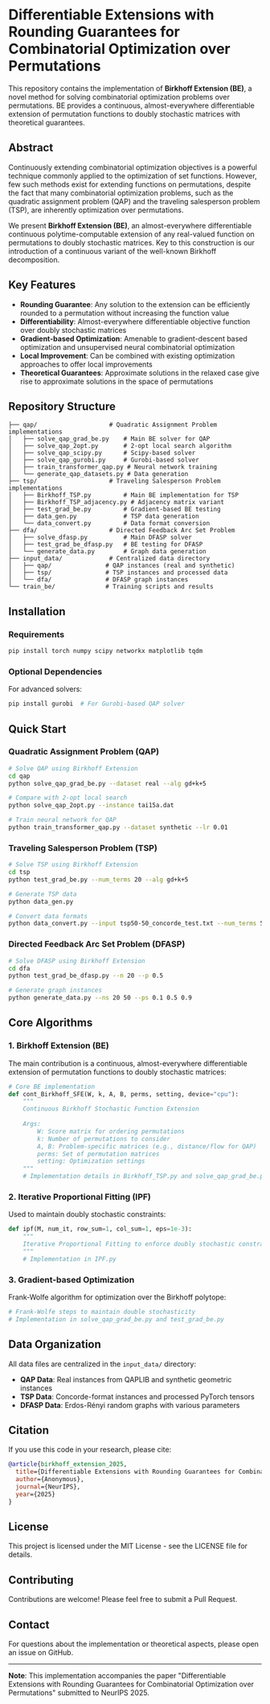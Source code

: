 # Differentiable Extensions with Rounding Guarantees for Combinatorial Optimization over Permutations

This repository contains the implementation of **Birkhoff Extension (BE)**, a novel method for solving combinatorial optimization problems over permutations. BE provides a continuous, almost-everywhere differentiable extension of permutation functions to doubly stochastic matrices with theoretical guarantees.

## Abstract

Continuously extending combinatorial optimization objectives is a powerful technique commonly applied to the optimization of set functions. However, few such methods exist for extending functions on permutations, despite the fact that many combinatorial optimization problems, such as the quadratic assignment problem (QAP) and the traveling salesperson problem (TSP), are inherently optimization over permutations.

We present **Birkhoff Extension (BE)**, an almost-everywhere differentiable continuous polytime-computable extension of any real-valued function on permutations to doubly stochastic matrices. Key to this construction is our introduction of a continuous variant of the well-known Birkhoff decomposition.

## Key Features

- **Rounding Guarantee**: Any solution to the extension can be efficiently rounded to a permutation without increasing the function value
- **Differentiability**: Almost-everywhere differentiable objective function over doubly stochastic matrices
- **Gradient-based Optimization**: Amenable to gradient-descent based optimization and unsupervised neural combinatorial optimization
- **Local Improvement**: Can be combined with existing optimization approaches to offer local improvements
- **Theoretical Guarantees**: Approximate solutions in the relaxed case give rise to approximate solutions in the space of permutations

## Repository Structure

```
├── qap/                    # Quadratic Assignment Problem implementations
│   ├── solve_qap_grad_be.py    # Main BE solver for QAP
│   ├── solve_qap_2opt.py       # 2-opt local search algorithm
│   ├── solve_qap_scipy.py      # Scipy-based solver
│   ├── solve_qap_gurobi.py     # Gurobi-based solver
│   ├── train_transformer_qap.py # Neural network training
│   └── generate_qap_datasets.py # Data generation
├── tsp/                    # Traveling Salesperson Problem implementations
│   ├── Birkhoff_TSP.py         # Main BE implementation for TSP
│   ├── Birkhoff_TSP_adjacency.py # Adjacency matrix variant
│   ├── test_grad_be.py         # Gradient-based BE testing
│   ├── data_gen.py             # TSP data generation
│   └── data_convert.py         # Data format conversion
├── dfa/                    # Directed Feedback Arc Set Problem
│   ├── solve_dfasp.py          # Main DFASP solver
│   ├── test_grad_be_dfasp.py   # BE testing for DFASP
│   └── generate_data.py        # Graph data generation
├── input_data/             # Centralized data directory
│   ├── qap/               # QAP instances (real and synthetic)
│   ├── tsp/               # TSP instances and processed data
│   └── dfa/               # DFASP graph instances
└── train_be/              # Training scripts and results
```

## Installation

### Requirements

```bash
pip install torch numpy scipy networkx matplotlib tqdm
```

### Optional Dependencies

For advanced solvers:
```bash
pip install gurobi  # For Gurobi-based QAP solver
```

## Quick Start

### Quadratic Assignment Problem (QAP)

```bash
# Solve QAP using Birkhoff Extension
cd qap
python solve_qap_grad_be.py --dataset real --alg gd+k+5

# Compare with 2-opt local search
python solve_qap_2opt.py --instance tai15a.dat

# Train neural network for QAP
python train_transformer_qap.py --dataset synthetic --lr 0.01
```

### Traveling Salesperson Problem (TSP)

```bash
# Solve TSP using Birkhoff Extension
cd tsp
python test_grad_be.py --num_terms 20 --alg gd+k+5

# Generate TSP data
python data_gen.py

# Convert data formats
python data_convert.py --input tsp50-50_concorde_test.txt --num_terms 50
```

### Directed Feedback Arc Set Problem (DFASP)

```bash
# Solve DFASP using Birkhoff Extension
cd dfa
python test_grad_be_dfasp.py --n 20 --p 0.5

# Generate graph instances
python generate_data.py --ns 20 50 --ps 0.1 0.5 0.9
```

## Core Algorithms

### 1. Birkhoff Extension (BE)

The main contribution is a continuous, almost-everywhere differentiable extension of permutation functions to doubly stochastic matrices:

```python
# Core BE implementation
def cont_Birkhoff_SFE(W, k, A, B, perms, setting, device="cpu"):
    """
    Continuous Birkhoff Stochastic Function Extension
    
    Args:
        W: Score matrix for ordering permutations
        k: Number of permutations to consider
        A, B: Problem-specific matrices (e.g., distance/flow for QAP)
        perms: Set of permutation matrices
        setting: Optimization settings
    """
    # Implementation details in Birkhoff_TSP.py and solve_qap_grad_be.py
```

### 2. Iterative Proportional Fitting (IPF)

Used to maintain doubly stochastic constraints:

```python
def ipf(M, num_it, row_sum=1, col_sum=1, eps=1e-3):
    """
    Iterative Proportional Fitting to enforce doubly stochastic constraints
    """
    # Implementation in IPF.py
```

### 3. Gradient-based Optimization

Frank-Wolfe algorithm for optimization over the Birkhoff polytope:

```python
# Frank-Wolfe steps to maintain double stochasticity
# Implementation in solve_qap_grad_be.py and test_grad_be.py
```
## Data Organization

All data files are centralized in the `input_data/` directory:

- **QAP Data**: Real instances from QAPLIB and synthetic geometric instances
- **TSP Data**: Concorde-format instances and processed PyTorch tensors
- **DFASP Data**: Erdos-Rényi random graphs with various parameters

## Citation

If you use this code in your research, please cite:

```bibtex
@article{birkhoff_extension_2025,
  title={Differentiable Extensions with Rounding Guarantees for Combinatorial Optimization over Permutations},
  author={Anonymous},
  journal={NeurIPS},
  year={2025}
}
```

## License

This project is licensed under the MIT License - see the LICENSE file for details.

## Contributing

Contributions are welcome! Please feel free to submit a Pull Request.

## Contact

For questions about the implementation or theoretical aspects, please open an issue on GitHub.

---

**Note**: This implementation accompanies the paper "Differentiable Extensions with Rounding Guarantees for Combinatorial Optimization over Permutations" submitted to NeurIPS 2025.
